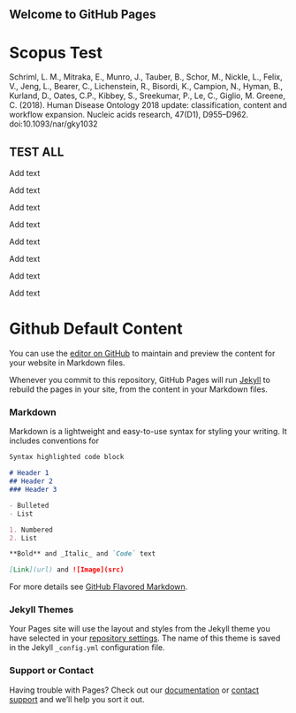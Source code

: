 ## Welcome to GitHub Pages


# Scopus Test

Schriml, L. M., Mitraka, E., Munro, J., Tauber, B., Schor, M., Nickle, L., Felix, V., Jeng, L., Bearer, C., Lichenstein, R., Bisordi, K., Campion, N., Hyman, B., Kurland, D., Oates, C.P., Kibbey, S., Sreekumar, P., Le, C., Giglio, M. Greene, C. (2018). Human Disease Ontology 2018 update: classification, content and workflow expansion. Nucleic acids research, 47(D1), D955–D962. doi:10.1093/nar/gky1032

<object height="50" data="https://api.elsevier.com/content/abstract/citation-count?doi=10.1093/nar/gky1032&apiKey=b43f31f5799b593c344718bdfa928f9c&httpAccept=text/html"></object>

## TEST ALL

Add text

<object height="50" data="https://api.elsevier.com/content/abstract/citation-count?doi=10.1093/nar/gky1032&apiKey=7f13afb57fb600ab6e7d2fc0560eb939&httpAccept=text/html"></object>

Add text

<object height="50" data="https://api.elsevier.com/content/abstract/citation-count?doi=10.1242/dmm.032839&apiKey=7f13afb57fb600ab6e7d2fc0560eb939&httpAccept=text/html"></object>

Add text

<object height="50" data="https://api.elsevier.com/content/abstract/citation-count?doi=10.1007/s00335-015-9576-9&apiKey=7f13afb57fb600ab6e7d2fc0560eb939&httpAccept=text/html"></object>

Add text

<object height="50" data="https://api.elsevier.com/content/abstract/citation-count?doi=10.1093/database/bav032&apiKey=7f13afb57fb600ab6e7d2fc0560eb939&httpAccept=text/html"></object>

Add text

<object height="50" data="https://api.elsevier.com/content/abstract/citation-count?doi=10.1093/nar/gku1011&apiKey=7f13afb57fb600ab6e7d2fc0560eb939&httpAccept=text/html"></object>

Add text

<object height="50" data="https://api.elsevier.com/content/abstract/citation-count?doi=10.1093/nar/gkr972&apiKey=7f13afb57fb600ab6e7d2fc0560eb939&httpAccept=text/html"></object>

Add text

<object height="50" data="https://api.elsevier.com/content/abstract/citation-count?doi=10.1186/1471-2164-10-S1-S6&apiKey=7f13afb57fb600ab6e7d2fc0560eb939&httpAccept=text/html"></object>

Add text

<object height="50" data="https://api.elsevier.com/content/abstract/citation-count?doi=10.1093/bioinformatics/btp193&apiKey=7f13afb57fb600ab6e7d2fc0560eb939&httpAccept=text/html"></object>


# Github Default Content

You can use the [editor on GitHub](https://github.com/allenbaron/allenbaron.github.io/edit/main/index.md) to maintain and preview the content for your website in Markdown files.

Whenever you commit to this repository, GitHub Pages will run [Jekyll](https://jekyllrb.com/) to rebuild the pages in your site, from the content in your Markdown files.

### Markdown

Markdown is a lightweight and easy-to-use syntax for styling your writing. It includes conventions for

```markdown
Syntax highlighted code block

# Header 1
## Header 2
### Header 3

- Bulleted
- List

1. Numbered
2. List

**Bold** and _Italic_ and `Code` text

[Link](url) and ![Image](src)
```

For more details see [GitHub Flavored Markdown](https://guides.github.com/features/mastering-markdown/).

### Jekyll Themes

Your Pages site will use the layout and styles from the Jekyll theme you have selected in your [repository settings](https://github.com/allenbaron/allenbaron.github.io/settings). The name of this theme is saved in the Jekyll `_config.yml` configuration file.

### Support or Contact

Having trouble with Pages? Check out our [documentation](https://docs.github.com/categories/github-pages-basics/) or [contact support](https://github.com/contact) and we’ll help you sort it out.
